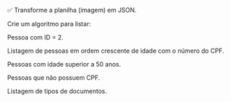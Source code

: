 ✅ Transforme a planilha (imagem) em JSON.

Crie um algoritmo para listar:

Pessoa com ID = 2.

Listagem de pessoas em ordem crescente de idade com o número do CPF.

Pessoas com idade superior a 50 anos.

Pessoas que não possuem CPF.

Listagem de tipos de documentos.

